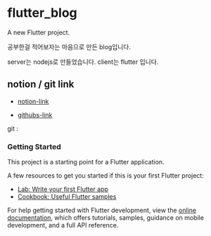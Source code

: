 # flutter_blog

A new Flutter project.

공부한걸 적어보자는 마음으로 만든 blog입니다.

server는 nodejs로 만들었습니다. client는 flutter 입니다.

## notion / git link

- [notion-link](https://www.notion.so/Flutter-junior-developer-04425fe90e77434e9d863a638298dc52)

- [githubs-link](https://github.com/Kimyonhae/flutter-blog.git)

git :

### Getting Started

This project is a starting point for a Flutter application.

A few resources to get you started if this is your first Flutter project:

- [Lab: Write your first Flutter app](https://docs.flutter.dev/get-started/codelab)
- [Cookbook: Useful Flutter samples](https://docs.flutter.dev/cookbook)

For help getting started with Flutter development, view the
[online documentation](https://docs.flutter.dev/), which offers tutorials,
samples, guidance on mobile development, and a full API reference.
